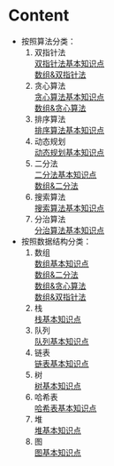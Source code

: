 # Content
* 按照算法分类：
    1. 双指针法  
    [双指针法基本知识点](./Note/双指针法基本知识点.md)  
    [数组&双指针法](./Note/数组&双指针法.md)
    2. 贪心算法  
    [贪心算法基本知识点](./Note/贪心算法基本知识点.md)  
    [数组&贪心算法](./Note/数组&贪心算法.md)  
    3. 排序算法  
    [排序算法基本知识点](./Note/排序算法基本知识点.md)  
    4. 动态规划  
    [动态规划基本知识点](./Note/动态规划基本知识点.md)  
    5. 二分法  
    [二分法基本知识点](./Note/二分法基本知识点.md)  
    [数组&二分法](./Note/数组&二分法.md)  
    6. 搜索算法  
    [搜索算法基本知识点](./Note/搜索算法基本知识点.md)  
    7. 分治算法  
    [分治算法基本知识点](./Note/分治算法基本知识点.md)  
* 按照数据结构分类：
    1. 数组  
    [数组基本知识点](./Note/数组基本知识点.md)  
    [数组&二分法](./Note/数组&二分法.md)  
    [数组&贪心算法](./Note/数组&贪心算法.md)  
    [数组&双指针法](./Note/数组&双指针法.md)
    2. 栈  
    [栈基本知识点](./Note/栈基本知识点.md)  
    3. 队列  
    [队列基本知识点](./Note/队列基本知识点.md)  
    4. 链表   
    [链表基本知识点](./Note/链表基本知识点.md)  
    5. 树  
    [树基本知识点](./Note/树基本知识点.md)  
    6. 哈希表  
    [哈希表基本知识点](./Note/哈希表基本知识点.md)  
    7. 堆  
    [堆基本知识点](./Note/堆基本知识点.md)  
    8. 图  
    [图基本知识点](./Note/图基本知识点.md)  
